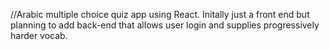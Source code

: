 //Arabic multiple choice quiz app using React. Initally just a front end but planning to add back-end that allows user login and supplies progressively harder vocab. 